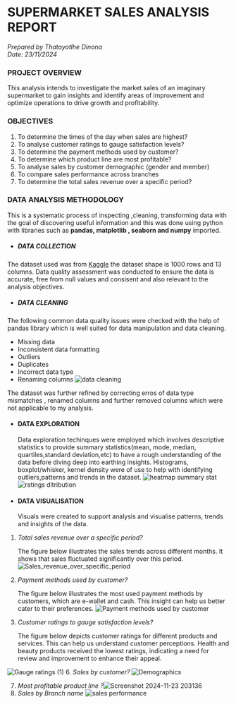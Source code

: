 # SUPERMARKET SALES ANALYSIS REPORT
_Prepared by Thatayotlhe Dinona_  
  _Date: 23/11/2024_

### PROJECT OVERVIEW 
This analysis intends to investigate the market sales of an imaginary supermarket to gain insights and identify areas of improvement and optimize operations to drive growth and profitability. 
### OBJECTIVES
1. To determine the times of the day when sales are highest?
2. To analyse customer ratings to gauge satisfaction levels?
3. To determine the payment methods used by customer?
4. To determine which product line are most profitable?
5. To analyse sales by customer demographic (gender and member)
6. To compare sales performance across branches
7. To determine the total sales revenue over a specific period?


### DATA ANALYSIS METHODOLOGY
This is a systematic process of inspecting ,cleaning, transforming data with the goal of discovering useful information and this was done using python with libraries such as **pandas, matplotlib , seaborn and numpy** imported.
 * ##### DATA COLLECTION 
The dataset used was from [Kaggle](https://www.kaggle.com/datasets/aungpyaeap/supermarket-sales) the dataset shape is 1000 rows and 13 columns. Data quality assessment was conducted to ensure the data is accurate, free from null values and consisent and also relevant to the analysis objectives.
* ##### DATA CLEANING
The following common data quality issues were checked with the help of pandas library which is well suited for data manipulation and data cleaning.  
* Missing data
* Inconsistent data formatting
* Outliers
* Duplicates
* Incorrect data type
* Renaming columns
   ![data cleaning](https://github.com/user-attachments/assets/bee20cd2-9875-4332-934c-dee4e39b6723)

 The dataset was further refined by correcting erros of data type mismatches , renamed columns and further removed columns which were not applicable to my analysis. 

* #### DATA EXPLORATION
  Data exploration techinques were employed which involves descriptive statistics to provide summary statistics(mean, mode, median, quartiles,standard deviation,etc) to have a rough understanding of the data before diving deep into earthing insights. Histograms, boxplot/whisker, kernel density were of use to help with identifying outliers,patterns and trends in the dataset.
![heatmap summary stat](https://github.com/user-attachments/assets/d9b9fd11-f6b7-4373-b51b-0f09b4b8575a)
![ratings ditribution](https://github.com/user-attachments/assets/18050c59-0edf-4a36-8e6d-262edd1b5cb3)

  
* #### DATA VISUALISATION
  Visuals were created to support analysis and visualise patterns, trends and insights of the data.

 1.  *Total sales revenue over a specific period?*
    
     The figure below illustrates the sales trends across different months. It shows that sales fluctuated significantly over this period.
![Sales_revenue_over_specific_period](https://github.com/user-attachments/assets/b1ab8975-6741-4e43-8dab-ffbd104725c7)

   
2. *Payment methods used by customer?*
     
   The figure below illustrates the most used payment methods by customers, which are e-wallet and cash. This insight can help us better cater to their preferences.
   ![Payment methods used by customer](https://github.com/user-attachments/assets/734f0e5a-4904-41ca-aa4d-0ca8f9fb9ff7)
3. *Customer ratings to gauge satisfaction levels?*
   
   The figure below depicts customer ratings for different products and services. This can help us understand customer perceptions. Health and beauty products received the lowest ratings, indicating a need for review and improvement to enhance their appeal.
   
  ![Gauge ratings (1)](https://github.com/user-attachments/assets/24de4456-f930-444f-a884-2249e6faebc9)
6. *Sales by customer?*
![Demographics](https://github.com/user-attachments/assets/579fbe4b-31c3-4452-aaaf-e5022502b282)

7. *Most profitable product line ?*![Screenshot 2024-11-23 203136](https://github.com/user-attachments/assets/a5016fbd-33e6-4024-a7f0-047a00287c2d)
8. *Sales by Branch name* ![sales performance](https://github.com/user-attachments/assets/a5b23a43-0124-40c4-9d38-f45c10a6fcd4)


